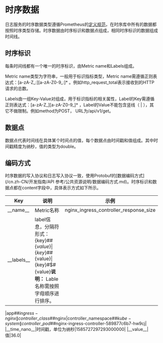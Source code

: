 # 时序数据

日志服务的时序数据类型遵循Prometheus的[定义规范](https://prometheus.io/docs/concepts/data_model/)，在时序库中所有的数据都按照时序类型存储。时序数据由时序标识和数据点组成，相同时序标识的数据组成时间线。

## 时序标识

每条时间线都有一个唯一的时序标识，由Metric name和Labels组成。

Metric name类型为字符串，一般用于标识指标类型，Metric name需遵循正则表达式：\[a-zA-Z\_:\]\[a-zA-Z0-9\_:\]\* 。例如http\_request\_total表示接收到的HTTP请求的总数。

Labels由一组Key-Value对组成，用于标识指标的相关属性，Label的Key需遵循正则表达式：\[a-zA-Z\_\]\[a-zA-Z0-9\_\]\* ，Label的Value不能包含竖线（ \| ），其它不做限制。例如method为POST， URL为/api/v1/get。

## 数据点

数据点代表时间线在具体某个时间点的值，每个数据点由时间戳和值组成。其中时间戳精度为纳秒，值的类型为double。

## 编码方式

时序数据的写入协议和日志写入协议一致，使用Protobuf的[数据编码方式](/cn.zh-CN/开发指南/API 参考/公共资源说明/数据编码方式.md)。时序标识和数据点都在content字段中，具体表示方式如下所示。

|Key|说明|示例|
|---|--|--|
|\_\_name\_\_|Metric名称|nginx\_ingress\_controller\_response\_size|
|\_\_labels\_\_|label信息，分隔符形式：\{key\}\#$\#\{value\}\|\{key\}\#$\#\{value\}\|\{key\}\#$\#\{value\}**说明：** Lable名称需按照字母顺序进行排序。

|app\#$\#ingress-nginx\|controller\_class\#$\#nginx\|controller\_namespace\#$\#kube-system\|controller\_pod\#$\#nginx-ingress-controller-589877c6b7-hw9cj|
|\_\_time\_nano\_\_|时间戳，单位为纳秒|1585727297293000000|
|\_\_value\_\_|值|36.0|

